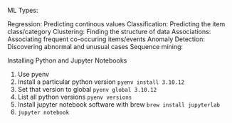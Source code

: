 ML Types: 

Regression: Predicting continous values
Classification: Predicting the item class/category 
Clustering: Finding the structure of data
Associations: Associating frequent co-occuring items/events
Anomaly Detection: Discovering abnormal and unusual cases
Sequence mining: 

Installing Python and Jupyter Notebooks

1. Use pyenv
2. Install a particular python version `pyenv install 3.10.12`
3. Set that version to global `pyenv global 3.10.12`
3. List all python versions `pyenv versions`
4. Install jupyter notebook software with brew `brew install jupyterlab`
5. `jupyter notebook`